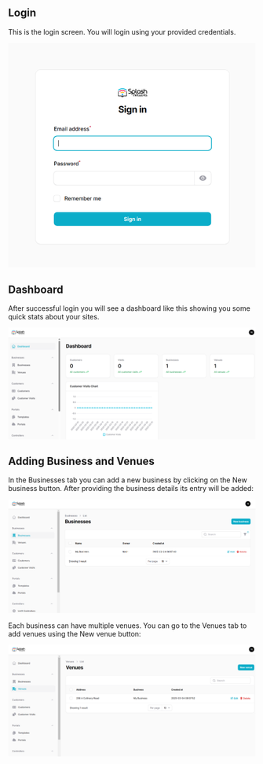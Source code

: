 ## Login

This is the login screen. You will login using your provided credentials.

![Login Screen](assets/images/login-screen.png)

## Dashboard

After successful login you will see a dashboard like this showing you some quick stats about your sites.

![Dashboard](assets/images/dashboard.png)

## Adding Business and Venues

In the Businesses tab you can add a new business by clicking on the New business button. After providing the business details its entry will be added:

![Business](assets/images/businesses.png)

Each business can have multiple venues. You can go to the Venues tab to add venues using the New venue button:

![Venues](assets/images/venues.png)